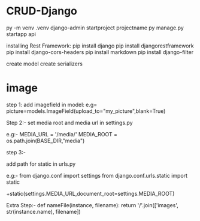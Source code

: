 # CRUD-Django
py -m venv .venv
django-admin startproject projectname
py manage.py startapp api

installing Rest Framework:
	pip install django
    pip install djangorestframework
	pip install django-cors-headers
    pip install markdown
    pip install django-filter

create model
create serializers

# image
step 1:
  add imagefield in model:
    e.g= picture=models.ImageField(upload_to="my_picture",blank=True)

Step 2:-
set media root and media url in settings.py

e.g:-
MEDIA_URL = '/media/'
MEDIA_ROOT = os.path.join(BASE_DIR,"media")


step 3:-
 
add path for static in urls.py

e.g:-
from django.conf import settings
from django.conf.urls.static import static

+static(settings.MEDIA_URL,document_root=settings.MEDIA_ROOT)

Extra Step:-
def nameFile(instance, filename):
     return '/'.join(['images', str(instance.name), filename])
